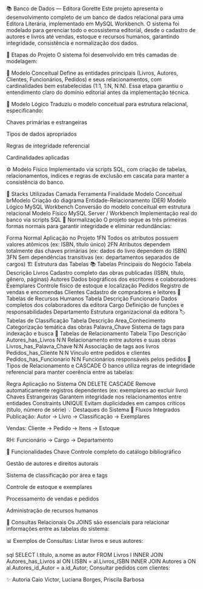 📚 Banco de Dados — Editora Gorette
Este projeto apresenta o desenvolvimento completo de um banco de dados relacional para uma Editora Literária, implementado em MySQL Workbench. O sistema foi modelado para gerenciar todo o ecossistema editorial, desde o cadastro de autores e livros até vendas, estoque e recursos humanos, garantindo integridade, consistência e normalização dos dados.

📘 Etapas do Projeto
O sistema foi desenvolvido em três camadas de modelagem:

🧩 Modelo Conceitual
Define as entidades principais (Livros, Autores, Clientes, Funcionários, Pedidos) e seus relacionamentos, com cardinalidades bem estabelecidas (1:1, 1:N, N:N). Essa etapa garantiu o entendimento claro do domínio editorial antes da implementação técnica.

💾 Modelo Lógico
Traduziu o modelo conceitual para estrutura relacional, especificando:

Chaves primárias e estrangeiras

Tipos de dados apropriados

Regras de integridade referencial

Cardinalidades aplicadas

⚙️ Modelo Físico
Implementado via scripts SQL, com criação de tabelas, relacionamentos, índices e regras de exclusão em cascata para manter a consistência do banco.

🧰 Stacks Utilizadas
Camada	Ferramenta	Finalidade
Modelo Conceitual	brModelo	Criação do diagrama Entidade-Relacionamento (DER)
Modelo Lógico	MySQL Workbench	Conversão do modelo conceitual em estrutura relacional
Modelo Físico	MySQL Server / Workbench	Implementação real do banco via scripts SQL
🧠 Normalização
O projeto segue as três primeiras formas normais para garantir integridade e eliminar redundâncias:

Forma Normal	Aplicação no Projeto
1FN	Todos os atributos possuem valores atômicos (ex: ISBN, título único)
2FN	Atributos dependem totalmente das chaves primárias (ex: dados do livro dependem do ISBN)
3FN	Sem dependências transitivas (ex: departamentos separados de cargos)
🏗️ Estrutura das Tabelas
📚 Tabelas Principais do Negócio
Tabela	Descrição
Livros	Cadastro completo das obras publicadas (ISBN, título, gênero, páginas)
Autores	Dados biográficos dos escritores e colaboradores
Exemplares	Controle físico de estoque e localização
Pedidos	Registro de vendas e encomendas
Clientes	Cadastro de compradores e leitores
👥 Tabelas de Recursos Humanos
Tabela	Descrição
Funcionario	Dados completos dos colaboradores da editora
Cargo	Definição de funções e responsabilidades
Departamento	Estrutura organizacional da editora
🏷️ Tabelas de Classificação
Tabela	Descrição
Area_Conhecimento	Categorização temática das obras
Palavra_Chave	Sistema de tags para indexação e busca
🔗 Tabelas de Relacionamento
Tabela	Tipo	Descrição
Autores_has_Livros	N:N	Relacionamento entre autores e suas obras
Livros_has_Palavra_Chave	N:N	Associação de tags aos livros
Pedidos_has_Cliente	N:N	Vínculo entre pedidos e clientes
Pedidos_has_Funcionario	N:N	Funcionários responsáveis pelos pedidos
🔗 Tipos de Relacionamento e CASCADE
O banco utiliza regras de integridade referencial para manter coerência entre as tabelas:

Regra	Aplicação no Sistema
ON DELETE CASCADE	Remove automaticamente registros dependentes (ex: exemplares ao excluir livro)
Chaves Estrangeiras	Garantem integridade nos relacionamentos entre entidades
Constraints UNIQUE	Evitam duplicidades em campos críticos (título, número de série)
💡 Destaques do Sistema
🔄 Fluxos Integrados
Publicação: Autor → Livro → Classificação → Exemplares

Vendas: Cliente → Pedido → Itens → Estoque

RH: Funcionário → Cargo → Departamento

🎯 Funcionalidades Chave
Controle completo do catálogo bibliográfico

Gestão de autores e direitos autorais

Sistema de classificação por área e tags

Controle de estoque e exemplares

Processamento de vendas e pedidos

Administração de recursos humanos

🧮 Consultas Relacionais
Os JOINS são essenciais para relacionar informações entre as tabelas do sistema:

📊 Exemplos de Consultas:
Listar livros e seus autores:

sql
SELECT l.titulo, a.nome as autor
FROM Livros l
INNER JOIN Autores_has_Livros al ON l.ISBN = al.Livros_ISBN
INNER JOIN Autores a ON al.Autores_id_Autor = a.id_Autor;
Consultar pedidos com clientes:

✨ Autoria
Caio Victor, Luciana Borges, Priscila Barbosa
